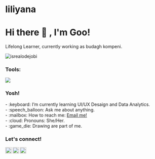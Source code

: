 # liliyana
# <summary><strong>Hi there :wave: , I'm Goo!</strong></summary>
Lifelong Learner, currently working as budagh kompeni.
<p align="left"> <img src="https://komarev.com/ghpvc/?username=goonesmile&label=Profile%20views&color=0e75b6&style=flat" alt="isrealodejobi" />
</p>

### <summary><strong>Tools:</strong></summary>
<p>
    <img src="https://img.shields.io/badge/Text%20Editor-Visual%20Studio%20Code-blue?&logo=visual%20studio%20code&logoColor=blue" />
</p>

### <summary><strong>Yosh!</strong></summary>
<p>
    - :keyboard: I’m currently learning UI/UX Desaign and Data Analytics. </br>
    - :speech_balloon: Ask me about anything.</br>
    - :mailbox: How to reach me: <a href="mailto:nadiyaauliya06@gmail.com">Email me!</a>  </br>
    - :cloud: Pronouns: She/Her. </br>
    - :game_die: Drawing are part of me. </br>
<p>
 
### <summary><strong>Let's connect!</strong></summary>
<a href="https://twitter.com/https://x.com/alatralalaa?t=agI55WVl2uOH1eGJ_yN3tw&s=08">
  <img align="left" alt="Goo's Twitter" width="20px" src="https://x.com/alatralalaa?t=agI55WVl2uOH1eGJ_yN3tw&s=08" />
</a>
<a href="https://www.instagram.com/[yours](https://www.instagram.com/auliyanadiya_?igsh=cHBhdmk3cDFxbW9k)/">
  <img align="left" alt="Goo's Instagram" width="20px" src="(https://www.instagram.com/auliyanadiya_?igsh=cHBhdmk3cDFxbW9k)" />
</a>
<a href="https://yours.com/">
  <img align="left" alt="Goo's Blog" width="20px" src="https://simpleicons.now.sh/blogger/495f7e" />
</a>

